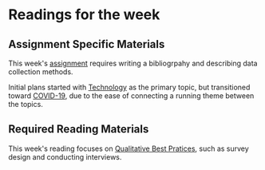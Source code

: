 # Readings for the week

## Assignment Specific Materials

This week's [assignment](../Assignment.md) requires writing a bibliogrpahy and describing data collection methods.

Initial plans started with [Technology](technology) as the primary topic, but transitioned toward [COVID-19](covid-19), due to the ease of connecting a running theme between the topics.

## Required Reading Materials

This week's reading focuses on [Qualitative Best Pratices](qualitative), such as survey design and conducting interviews.
